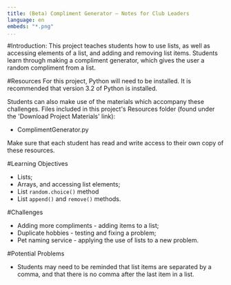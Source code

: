 ```yaml
---
title: (Beta) Compliment Generator — Notes for Club Leaders
language: en
embeds: "*.png"
...
```


#Introduction:
This project teaches students how to use lists, as well as accessing elements of a list, and adding and removing list items. Students learn through making a compliment generator, which gives the user a random compliment from a list.

#Resources
For this project, Python will need to be installed. It is recommended that version 3.2 of Python is installed.

Students can also make use of the materials which accompany these challenges. Files included in this project's Resources folder (found under the 'Download Project Materials' link):

+ ComplimentGenerator.py

Make sure that each student has read and write access to their own copy of these resources.

#Learning Objectives
+ Lists;
+ Arrays, and accessing list elements;
+ List `random.choice()` method
+ List `append()` and `remove()` methods.

#Challenges
+ Adding more compliments - adding items to a list;
+ Duplicate hobbies - testing and fixing a problem;
+ Pet naming service - applying the use of lists to a new problem.

#Potential Problems

+ Students may need to be reminded that list items are separated by a comma, and that there is no comma after the last item in a list.

